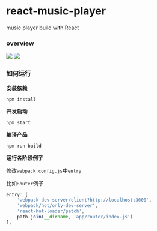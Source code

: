 # react-music-playermusic player build with React### overview![](https://github.com/xiaolin3303/react-music-player/blob/master/overview/music-player.png?raw=true)![](https://github.com/xiaolin3303/react-music-player/blob/master/overview/music-list.png?raw=true)### 如何运行**安装依赖**```shellnpm install```**开发启动**```shellnpm start```**编译产品**```shellnpm run build```**运行各阶段例子**修改`webpack.config.js`中`entry`比如`Router`例子```javascriptentry: [    'webpack-dev-server/client?http://localhost:3000',    'webpack/hot/only-dev-server',    'react-hot-loader/patch',    path.join(__dirname, 'app/router/index.js')],```